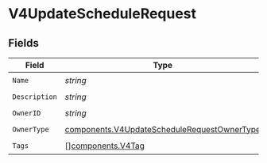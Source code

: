 # V4UpdateScheduleRequest


## Fields

| Field                                                                                                      | Type                                                                                                       | Required                                                                                                   | Description                                                                                                |
| ---------------------------------------------------------------------------------------------------------- | ---------------------------------------------------------------------------------------------------------- | ---------------------------------------------------------------------------------------------------------- | ---------------------------------------------------------------------------------------------------------- |
| `Name`                                                                                                     | *string*                                                                                                   | :heavy_check_mark:                                                                                         | N/A                                                                                                        |
| `Description`                                                                                              | *string*                                                                                                   | :heavy_check_mark:                                                                                         | N/A                                                                                                        |
| `OwnerID`                                                                                                  | *string*                                                                                                   | :heavy_check_mark:                                                                                         | N/A                                                                                                        |
| `OwnerType`                                                                                                | [components.V4UpdateScheduleRequestOwnerType](../../models/components/v4updateschedulerequestownertype.md) | :heavy_check_mark:                                                                                         | N/A                                                                                                        |
| `Tags`                                                                                                     | [][components.V4Tag](../../models/components/v4tag.md)                                                     | :heavy_check_mark:                                                                                         | N/A                                                                                                        |